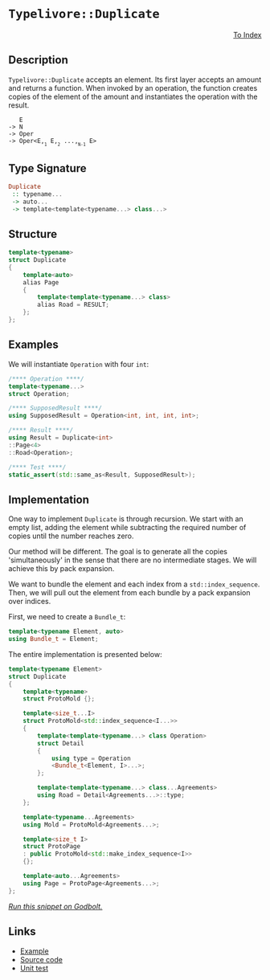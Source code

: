 <!-- Copyright 2024 Feng Mofan
SPDX-License-Identifier: Apache-2.0 -->

# `Typelivore::Duplicate`

<p style='text-align: right;'><a href="../../../facilities/metafunctions.md#typelivore-duplicate">To Index</a></p>

## Description

`Typelivore::Duplicate` accepts an element.
Its first layer accepts an amount and returns a function.
When invoked by an operation, the function creates copies of the element of the amount and instantiates the operation with the result.

<pre><code>   E
-> N
-> Oper
-> Oper&lt;E,<sub><sub>1</sub></sub> E,<sub><sub>2</sub></sub> ...,<sub><sub>N-1</sub></sub> E&gt;</code></pre>

## Type Signature

```Haskell
Duplicate
 :: typename...
 -> auto...
 -> template<template<typename...> class...>
```

## Structure

```C++
template<typename>
struct Duplicate
{
    template<auto>
    alias Page
    {
        template<template<typename...> class>
        alias Road = RESULT;
    };
};
```

## Examples

We will instantiate `Operation` with four `int`:

```C++
/**** Operation ****/
template<typename...>
struct Operation;

/**** SupposedResult ****/
using SupposedResult = Operation<int, int, int, int>;

/**** Result ****/
using Result = Duplicate<int>
::Page<4>
::Road<Operation>;

/**** Test ****/
static_assert(std::same_as<Result, SupposedResult>);
```

## Implementation

One way to implement `Duplicate` is through recursion.
We start with an empty list, adding the element while subtracting the required number of copies until the number reaches zero.

Our method will be different.
The goal is to generate all the copies 'simultaneously' in the sense that there are no intermediate stages.
We will achieve this by pack expansion.

We want to bundle the element and each index from a `std::index_sequence`.
Then, we will pull out the element from each bundle by a pack expansion over indices.

First, we need to create a `Bundle_t`:

```C++
template<typename Element, auto>
using Bundle_t = Element;
```

The entire implementation is presented below:

```C++
template<typename Element>
struct Duplicate
{
    template<typename>
    struct ProtoMold {};

    template<size_t...I>
    struct ProtoMold<std::index_sequence<I...>>
    {
        template<template<typename...> class Operation>
        struct Detail
        {
            using type = Operation
            <Bundle_t<Element, I>...>;
        };

        template<template<typename...> class...Agreements>
        using Road = Detail<Agreements...>::type;
    };

    template<typename...Agreements>
    using Mold = ProtoMold<Agreements...>;

    template<size_t I>
    struct ProtoPage
    : public ProtoMold<std::make_index_sequence<I>>
    {};

    template<auto...Agreements>
    using Page = ProtoPage<Agreements...>;
};
```

[*Run this snippet on Godbolt.*](https://godbolt.org/#z:OYLghAFBqd5QCxAYwPYBMCmBRdBLAF1QCcAaPECAMzwBtMA7AQwFtMQByARg9KtQYEAysib0QXACx8BBAKoBnTAAUAHpwAMvAFYTStJg1DIApACYAQuYukl9ZATwDKjdAGFUtAK4sGIAKwAzKSuADJ4DJgAcj4ARpjEIABsABykAA6oCoRODB7evgHBmdmOAuGRMSzxiam2mPZlDEIETMQE%2BT5%2BQfWNuS1tBBXRcQnJaQqt7Z2FPZODw1U14wCUtqhexMjsHAD0AFSHR8cnp/u7JhoAggdHANQAIpjprozIeJgKd8cX17dnAJOvyulxBZkCEWQ3iwdxMgTcXkctEIAE84dhQeYIQwoV4YXC3MhJugsFR0Zi/oCqUDQf99ncAJIsdL0NiCJhNb5HYF06mA4G0453CxeBjoegAfQIXMOwIImGZBnlBIIKJezDYd2wrMYBFIdyYiNQ5OuXmyRmFovFmClsMCDy1OsEcKs10F9weXhZeFE8pl51B8sVHMwKrVjFYmEdCt1Jquk2IXgcjy9yN9obdAHZXVc7nm7kGWSGw%2BrI3H83cE0npcpiKgiABZTzoWHZkyZh4uim5/OFpWh%2BHZABeNoIADoJwzy/mq8na/XUE3aOgCcSQCAIlhVBKlABHLxvAduBkTsfkwIY64V9s5isVvvF%2BEP5VP8MazCn9F3KFMBRfADyLzEByuTTnelYEImyZPK0dCguBeY3vBCEVmaETAAW4Z2g6gEJCBAjIShiHwiKYqSgQBLajGgj6lOF6fheXZXgh7adoEOaEXez5HtxJYRmwDHYN%2BBh/qeVzAMQmDUQQChgXeaEWgASqgTAtnCDowUwcHwuJknSQognrqqLxMT2iEdqZnG8a%2BpYCROulSWyMlyQpGFLmp9p3POjbNgSDn6YJlnMXm1luMOo6MnJs41nWRDKEwwAZmZdwgHc6ReLEaZebFi6%2BYOBDoOuLBMAA1jam6YNue4HjiR50RijHBa2VgWex3b3gqRYvm4hpEGJEmObqsmNclrleQlUbqdlC7xYlfkDQFE7nhxrUcZSfI/O6hxaqorAslGm3rRtsrdlikLQpN8JoLV6TOSNW30rhwGcodVyhcZ/EfktI3RXcT34QwQU3EKQheiUmDoIpnxeLQ0qvWNoPpODkPQ7D2F/UBAMEhEep3Dj%2Br43jzqMW1bpHfSUMKDDcPcqCY2U9T6Oet66bY8Tl5XOus1HpIcbrspqkEv9TTLd2dJ3AAKp8NMndc8yOMgEq/ko7QQGuIAKJGSvDW4DOw/qiPI3rFEXisLocGstCcP4vB%2BBwWikKgnBuNY1iVhsWyTeCPCkAQmgW2sJUBJIY4aCkZhmAAnJHXD%2BGHKRcJmmbSFbHCSLwLASBoGikHbDtOxwvAKCAOd%2B/bFukHAsAwIgIAbAQ6V6hQEBoMydAJFEkacKoKRJAAtEkkh3MAyDIHcUhjmYvAQ4QJB4IVXAyIIIhiOwUhL/IShqP7pC6IvADuwHpJwPCW9bts7wX/6Io3dyoFQdw9/3g/D6P48h2YdwQB4bf0MQsLexWLwMuWg1gQCQK3dI7cyDN0gdAkAwApBmD4HQeUxBi4QFiDvWIEQ2gohPrwHBzBiAon/LEbQmAHAENIK3Jy/4GC0HweXUgWBYheGAD1WgtBi7cF4FgYqRhxDMPwJJBweAABunwd6VUoYiHYPscYNB3siWIwESEeCwDvSCeBM68NIJI4gsQsiYCeAI4AyIjD%2BzWFQAwwAFAADUPj71wnbH2/Bl6iHEOvdxm8VDqGYXvfQhhjCu0sPoPAsRi6QDWKgW6uQeF92JOpUwlhrBmHzgY4g88pHRN6JQpoLgxQzD8IvMIEQRjVDGIvEoOQBDFL0DUpoixRiJEXnYfJ/QpgdE8F0PQ7SxECAGO0ZplTWm2C6fUtpXSRnLC4GsBQHttgSDPhwG2udL6cEfr3AeQ8R5jwnp/CAuBZ7/yxHM4BVi1gIEwKpMYEBA4gEkIEMckdAjJw0JIMwkgkjZ38EkSO%2BhODp1IJnQIXAxxJC4KkSOCckj%2BEkLHV5SR1nMILkXEuvsrGVxruAuuN9ETkEoHAv%2Bnc2CcDaCwcRmY%2B5MGEsE8ekcxzgodjPIgWSF4bxXl46QPjFB%2BJ3roZBh8mDH14SstZedeBX3xdKe%2BWzn5Dx/BaLgjLmVfx/lAv%2BADAhmCAZi8uYCIGoF/gkQlLdjWarGEqxBMcc40FhgkDBWDmFELwdQ11JCyEUKoXo2hup6GMJ3qw9hnDuHUP4cEoRDsREdMkTwllqhZHymoYo1ODsVFqJRBonYDttG6J9gYoxShTGRvQlimxCUHFOJcdQnxXK148tkHy7eASQDIIMJYlJVgwkqKifcx2cSBAJKSfaLtaSMkJHZTk/t/SCkQFcJMkIYoZlVIyFkWpeQemFGqeupp5SlirtnZ0wYi6j2DOmfulpfSJlbpKeMhYl7RnLPWJsJZczAWrIvqizZT8dl0uVaq0OX9jlsu1ec/VoCrk3KwIkftqdgWgsZR8zM/hI5J0CJ875CKUX504Oi0uWKq613ro3M1xKO5dw4BSl%2BLAFDiLHuIlVY5%2ByTGnvgNl889B1s8Q2jezb/EO10MEYVorT4folRsjg18G6Ijvg/VQNG6MMaYyx6U38LXQO1YEPVICK64vIzAolGm/4gHo0jCUjHI4SlUxKBTPLUGOsoM6h2HqmE%2B1c16/J1C/WCADUw6NmA2EcLEGGvREbBE5r4XgURjg43SMTcgORKbBBKOYRmvB2atFZPzbwQtxiS2CLLQavgtiq2YGceqWtsh60SEbYIfjAqQDBA7SE1JPaIl9piYOhgPDdhrjHZYdJUrMnZM63kgZfh51FNvXoMplQr07tKLkRdjTcgrrGWe5oN6Ch3s20MoYj7Zn3umDNqZD75tPvfQs19a9xVftwxwR%2Bin6N3Es8xkMkxgPsZIGBnTlzSDXNubBlZCG22MsCIEfwccEXZwh5mOokrHZ4dsBi3TKwHmSH8C8xOmZs4pEkDHLg4czDItToEe7Urkdo5WVPHDlPC4QYDvox1uRHlAA%3D%3D%3D)

## Links

- [Example](../../../code/facilities/metafunctions/typelivore/duplicate/implementation.hpp)
- [Source code](../../../../conceptrodon/typelivore/duplicate.hpp)
- [Unit test](../../../../tests/unit/metafunctions/typelivore/duplicate.test.hpp)

